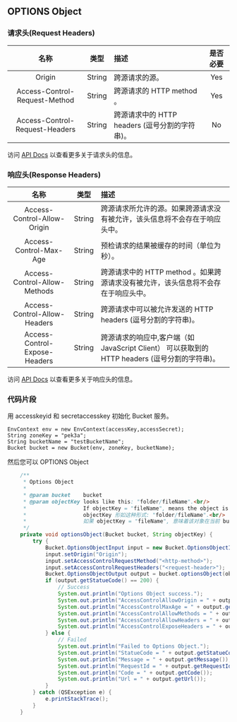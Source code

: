 ## OPTIONS Object

### 请求头(Request Headers)

|名称|类型|描述|是否必要|
|:--:|:--:|:--|:--:|
|Origin|String|跨源请求的源。|Yes|
|Access-Control-Request-Method|String|跨源请求的 HTTP method 。|Yes|
|Access-Control-Request-Headers|String|跨源请求中的 HTTP headers (逗号分割的字符串)。|No|

访问 [API Docs](https://docs.qingcloud.com/qingstor/api/object/options.html) 以查看更多关于请求头的信息。

### 响应头(Response Headers)

|名称|类型|描述|
|:--:|:--:|:--|
|Access-Control-Allow-Origin|String|跨源请求所允许的源。如果跨源请求没有被允许，该头信息将不会存在于响应头中。|
|Access-Control-Max-Age|String|预检请求的结果被缓存的时间（单位为秒）。|
|Access-Control-Allow-Methods|String|跨源请求中的 HTTP method 。如果跨源请求没有被允许，该头信息将不会存在于响应头中。|
|Access-Control-Allow-Headers|String|跨源请求中可以被允许发送的 HTTP headers (逗号分割的字符串)。|
|Access-Control-Expose-Headers|String|跨源请求的响应中,客户端（如 JavaScript Client） 可以获取到的 HTTP headers (逗号分割的字符串)。|

访问 [API Docs](https://docs.qingcloud.com/qingstor/api/object/options.html) 以查看更多关于响应头的信息。

### 代码片段

用 accesskeyid 和 secretaccesskey 初始化 Bucket 服务。

```
EnvContext env = new EnvContext(accessKey,accessSecret);
String zoneKey = "pek3a";
String bucketName = "testBucketName";
Bucket bucket = new Bucket(env, zoneKey, bucketName);

```

然后您可以 OPTIONS Object


```java
    /**
     * Options Object
     *
     * @param bucket    bucket
     * @param objectKey looks like this: "folder/fileName".<br/>
     *                  If objectKey = "fileName", means the object is in the bucket's root folder.<br/>
     *                  objectKey 形如这种形式: "folder/fileName".<br/>
     *                  如果 objectKey = "fileName", 意味着该对象在当前 bucket 的根目录。
     */
    private void optionsObject(Bucket bucket, String objectKey) {
        try {
            Bucket.OptionsObjectInput input = new Bucket.OptionsObjectInput();
            input.setOrigin("Origin");
            input.setAccessControlRequestMethod("<http-method>");
            input.setAccessControlRequestHeaders("<request-header>");
            Bucket.OptionsObjectOutput output = bucket.optionsObject(objectKey, input);
            if (output.getStatueCode() == 200) {
                // Success
                System.out.println("Options Object success.");
                System.out.println("AccessControlAllowOrigin = " + output.getAccessControlAllowOrigin());
                System.out.println("AccessControlMaxAge = " + output.getAccessControlMaxAge());
                System.out.println("AccessControlAllowMethods = " + output.getAccessControlAllowMethods());
                System.out.println("AccessControlAllowHeaders = " + output.getAccessControlAllowHeaders());
                System.out.println("AccessControlExposeHeaders = " + output.getAccessControlExposeHeaders());
            } else {
                // Failed
                System.out.println("Failed to Options Object.");
                System.out.println("StatueCode = " + output.getStatueCode());
                System.out.println("Message = " + output.getMessage());
                System.out.println("RequestId = " + output.getRequestId());
                System.out.println("Code = " + output.getCode());
                System.out.println("Url = " + output.getUrl());
            }
        } catch (QSException e) {
            e.printStackTrace();
        }
    }
```